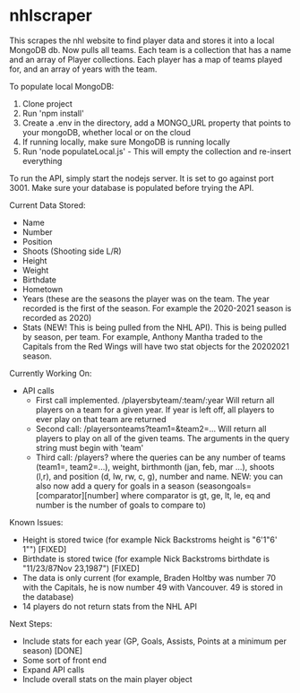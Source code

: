 # nhlscraper
This scrapes the nhl website to find player data and stores it into a local MongoDB db.
Now pulls all teams.  Each team is a collection that has a name and an array of Player collections. Each player has a map of teams played for, and an array of years with the team.

To populate local MongoDB:
1. Clone project
2. Run 'npm install'
3. Create a .env in the directory, add a MONGO_URL property that points to your mongoDB, whether local or on the cloud
4. If running locally, make sure MongoDB is running locally
5. Run 'node populateLocal.js' - This will empty the collection and re-insert everything

To run the API, simply start the nodejs server.  It is set to go against port 3001.  Make sure your database is populated before trying the API.

Current Data Stored:
  - Name
  - Number
  - Position
  - Shoots (Shooting side L/R)
  - Height
  - Weight
  - Birthdate
  - Hometown
  - Years (these are the seasons the player was on the team.  The year recorded is the first of the season.  For example the 2020-2021 season is recorded as 2020)
  - Stats (NEW! This is being pulled from the NHL API). This is being pulled by season, per team. For example, Anthony Mantha traded to the Capitals from the Red Wings will have two stat objects for the 20202021 season.

Currently Working On:
  - API calls
    - First call implemented. /playersbyteam/:team/:year Will return all players on a team for a given year.  If year is left off, all players to ever play on that team are returned
    - Second call: /playersonteams?team1=&team2=... Will return all players to play on all of the given teams. The arguments in the query string must begin with 'team'
    - Third call: /players? where the queries can be any number of teams (team1=, team2=...), weight, birthmonth (jan, feb, mar ...), shoots (l,r),
    and position (d, lw, rw, c, g), number and name.  NEW: you can also now add a query for goals in a season (seasongoals=[comparator][number] where comparator is gt, ge, lt, le, eq and number is the number of goals to compare to)


Known Issues:
  - Height is stored twice (for example Nick Backstroms height is "6'1"6' 1"") [FIXED]
  - Birthdate is stored twice (for example Nick Backstroms birthdate is  "11/23/87Nov 23,1987") [FIXED]
  - The data is only current (for example, Braden Holtby was number 70 with the Capitals, he is now number 49 with Vancouver. 49 is stored in the database)
  - 14 players do not return stats from the NHL API


Next Steps:
  - Include stats for each year (GP, Goals, Assists, Points at a minimum per season) [DONE]
  - Some sort of front end
  - Expand API calls
  - Include overall stats on the main player object
